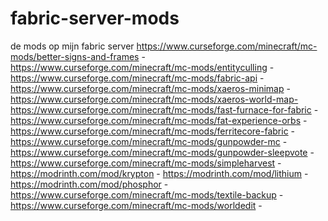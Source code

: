 # fabric-server-mods
de mods op mijn fabric server
https://www.curseforge.com/minecraft/mc-mods/better-signs-and-frames -
https://www.curseforge.com/minecraft/mc-mods/entityculling -
https://www.curseforge.com/minecraft/mc-mods/fabric-api -
https://www.curseforge.com/minecraft/mc-mods/xaeros-minimap -
https://www.curseforge.com/minecraft/mc-mods/xaeros-world-map-
https://www.curseforge.com/minecraft/mc-mods/fast-furnace-for-fabric -
https://www.curseforge.com/minecraft/mc-mods/fat-experience-orbs -
https://www.curseforge.com/minecraft/mc-mods/ferritecore-fabric -
https://www.curseforge.com/minecraft/mc-mods/gunpowder-mc -
https://www.curseforge.com/minecraft/mc-mods/gunpowder-sleepvote -
https://www.curseforge.com/minecraft/mc-mods/simpleharvest -
https://modrinth.com/mod/krypton -
https://modrinth.com/mod/lithium -
https://modrinth.com/mod/phosphor -
https://www.curseforge.com/minecraft/mc-mods/textile-backup -
https://www.curseforge.com/minecraft/mc-mods/worldedit -
